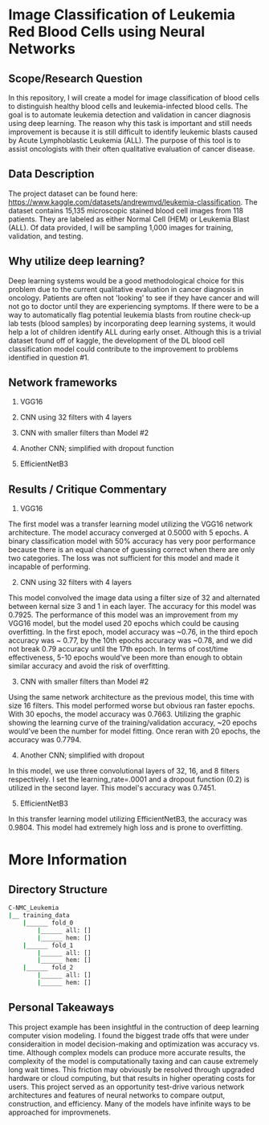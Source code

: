 # Image Classification of Leukemia Red Blood Cells using Neural Networks

## Scope/Research Question

In this repository, I will create a model for image classification of blood cells to distinguish healthy blood cells and leukemia-infected blood cells. The goal is to automate leukemia detection and validation in cancer diagnosis using deep learning. The reason why this task is important and still needs improvement is because it is still difficult to identify leukemic blasts caused by Acute Lymphoblastic Leukemia (ALL). The purpose of this tool is to assist oncologists with their often qualitative evaluation of cancer disease.

## Data Description

The project dataset can be found here: https://www.kaggle.com/datasets/andrewmvd/leukemia-classification. The dataset contains 15,135 microscopic stained blood cell images from 118 patients. They are labeled as either Normal Cell (HEM) or Leukemia Blast (ALL). Of data provided, I will be sampling 1,000 images for training, validation, and testing. 

## Why utilize deep learning?

Deep learning systems would be a good methodological choice for this problem due to the current qualitative evaluation in cancer diagnosis in oncology. Patients are often not 'looking' to see if they have cancer and will not go to doctor until they are experiencing symptoms. If there were to be a way to automatically flag potential leukemia blasts from routine check-up lab tests (blood samples) by incorporating deep learning systems, it would help a lot of children identify ALL during early onset. Although this is a trivial dataset found off of kaggle, the development of the DL blood cell classification model could contribute to the improvement to problems identified in question #1. 

## Network frameworks

1. VGG16

2. CNN using 32 filters with 4 layers

3. CNN with smaller filters than Model #2

4. Another CNN; simplified with dropout function

5. EfficientNetB3

## Results / Critique Commentary

1. VGG16

The first model was a transfer learning model utilizing the VGG16 network architecture. The model accuracy converged at 0.5000 with 5 epochs. A binary classification model with 50% accuracy has very poor performance because there is an equal chance of guessing correct when there are only two categories. The loss was not sufficient for this model and made it incapable of performing.

2. CNN using 32 filters with 4 layers

This model convolved the image data using a filter size of 32 and alternated between kernal size 3 and 1 in each layer. The accuracy for this model was 0.7925. The performance of this model was an improvement from my VGG16 model, but the model used 20 epochs which could be causing overfitting. In the first epoch, model accuracy was ~0.76, in the third epoch accuracy was ~ 0.77, by the 10th epochs accuracy was ~0.78, and we did not break 0.79 accuracy until the 17th epoch. In terms of cost/time effectiveness, 5-10 epochs would've been more than enough to obtain similar accuracy and avoid the risk of overfitting. 

3. CNN with smaller filters than Model #2

Using the same network architecture as the previous model, this time with size 16 filters. This model performed worse but obvious ran faster epochs. With 30 epochs, the model accuracy was 0.7663. Utilizing the graphic showing the learning curve of the training/validation accuracy, ~20 epochs would've been the number for model fitting. Once reran with 20 epochs, the accuracy was 0.7794.

4. Another CNN; simplified with dropout 

In this model, we use three convolutional layers of 32, 16, and 8 filters respectively. I set the learning_rate=.0001 and a dropout function (0.2) is utilized in the second layer. This model's accuracy was 0.7451.

5. EfficientNetB3

In this transfer learning model utilizing EfficientNetB3, the accuracy was 0.9804. This model had extremely high loss and is prone to overfitting.

# More Information

## Directory Structure

```bash
C-NMC_Leukemia
|__ training_data
    |______ fold_0
        |______ all: []
        |______ hem: []
    |______ fold_1
        |______ all: []
        |______ hem: []
    |______ fold_2
        |______ all: []
        |______ hem: []
```
## Personal Takeaways

This project example has been insightful in the contruction of deep learning computer vision modeling. I found the biggest trade offs that were under consideraition in model decision-making and optimization was accuracy vs. time. Although complex models can produce more accurate results, the complexity of the model is computationally taxing and can cause extremely long wait times. This friction may obviously be resolved through upgraded hardware or cloud computing, but that results in higher operating costs for users. This project served as an opportunity test-drive various network architectures and features of neural networks to compare output, construction, and efficiency. Many of the models have infinite ways to be approached for improvmenets.
